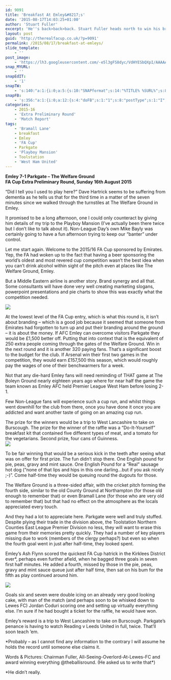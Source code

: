 ```yaml
---
id: 9091
title: 'Breakfast At Emley&#8217;s'
date: '2015-08-17T14:03:25+01:00'
author: 'Stuart Fuller'
excerpt: 'He''s back>back>back. Stuart Fuller heads north to win his breakfast. Emley 7-1 Parkgate.'
layout: post
guid: 'http://therealfacup.co.uk/?p=9091'
permalink: /2015/08/17/breakfast-at-emleys/
slide_template:
    - ''
post_image:
    - 'https://lh3.googleusercontent.com/-e5l3gFS8dyc/VdHYESbQXpI/AAAAAAAAFYY/S9Onk83ly2I/s720-Ic42/20444075419_cfeb6c092b_k.jpg'
snap_MYURL:
    - ''
snapEdIT:
    - '1'
snapTW:
    - 's:140:"a:1:{i:0;a:5:{s:10:"SNAPformat";s:14:"%TITLE% %SURL%";s:8:"attchImg";s:1:"0";s:9:"isAutoImg";s:1:"A";s:8:"imgToUse";s:0:"";s:4:"doTW";i:0;}}";'
snapFB:
    - 's:356:"a:1:{i:0;a:12:{s:4:"doFB";s:1:"1";s:8:"postType";s:1:"I";s:10:"AttachPost";s:1:"2";s:10:"SNAPformat";s:15:"%EXCERPT% %URL%";s:9:"isAutoImg";s:1:"A";s:8:"imgToUse";s:0:"";s:9:"isAutoURL";s:1:"A";s:8:"urlToUse";s:0:"";s:11:"isPrePosted";s:1:"1";s:8:"isPosted";s:1:"1";s:4:"pgID";s:30:"156412412358_10153519244237359";s:5:"pDate";s:19:"2015-08-17 14:03:04";}}";'
categories:
    - 2015-16
    - 'Extra Preliminary Round'
    - 'Match Report'
tags:
    - 'Bramall Lane'
    - breakfast
    - Emley
    - 'FA Cup'
    - Parkgate
    - 'Playboy Mansion'
    - Toolstation
    - 'West Ham United'
---
```


**Emley 7-1 Parkgate – The Welfare Ground**  
 **FA Cup Extra Preliminary Round, Sunday 16th August 2015**

“Did I tell you I used to play here?” Dave Hartrick seems to be suffering from dementia as he tells us that for the third time in a matter of the seven minutes since we walked through the turnstiles at The Welfare Ground in Emley.

It promised to be a long afternoon, one I could only counteract by giving him details of my trip to the Playboy Mansion (I’ve actually been there twice but I don’t like to talk about it). Non-League Day’s own Mike Bayly was certainly going to have a fun afternoon trying to keep our “banter” under control.

Let me start again. Welcome to the 2015/16 FA Cup sponsored by Emirates. Yep, the FA had woken up to the fact that having a beer sponsoring the world’s oldest and most revered cup competition wasn’t the best idea when you can’t drink alcohol within sight of the pitch even at places like The Welfare Ground, Emley.

But a Middle Eastern airline is another story. Brand synergy and all that. Some consultants will have done very well creating marketing slogans, powerpoint presentations and pie charts to show this was exactly what the competition needed.

![](https://lh3.googleusercontent.com/-L-k0pjSEESc/VdHYEdA4NXI/AAAAAAAAFYQ/QGx6MWhGFBQ/s720-Ic42/20604498906_5ef88aa001_k.jpg)

At the lowest level of the FA Cup entry, which is what this round is, it isn’t about branding – which is a good job because it seemed that someone from Emirates had forgotten to turn up and put their branding around the ground – it is about the money. If AFC Emley can overcome visitors Parkgate they would be £1,500 better off. Putting that into context that is the equivalent of 250 extra people coming through the gates of the Welfare Ground. Win in the next round and it is another 320 paying fans. That’s a significant boost to the budget for the club. If Arsenal win their first two games in the competition, they would earn £157,500 this season, which would roughly pay the wages of one of their benchwarmers for a week.

Not that any die-hard Emley fans will need reminding of THAT game at The Boleyn Ground nearly eighteen years ago where for near half the game the team known as Emley AFC held Premier League West Ham before losing 2-1.

Few Non-League fans will experience such a cup run, and whilst things went downhill for the club from there, once you have done it once you are addicted and want another taste of going on an amazing cup run.

The prize for the winners would be a trip to West Lancashire to take on Burscough. The prize for the winner of the raffle was a “Do-It-Yourself” breakfast kit that contained five different types of meat, and a tomato for the vegetarians. Second prize, four cans of Guinness.  
![](https://lh3.googleusercontent.com/-e5l3gFS8dyc/VdHYESbQXpI/AAAAAAAAFYY/S9Onk83ly2I/s720-Ic42/20444075419_cfeb6c092b_k.jpg)

To be fair winning that would be a serious kick in the teeth after seeing what was on offer for first prize. The fun didn’t stop there. One English pound for pie, peas, gravy and mint sauce. One English Pound for a “Real” sausage hot dog (“none of that lips and hips in this one darling…but if you ask nicely ;-)”. Come half-time they would be queuing round the dugouts for those.

The Welfare Ground is a three-sided affair, with the cricket pitch forming the fourth side, similar to the old County Ground at Northampton (for those old enough to remember that) or even Bramall Lane (for those who are very old to remember that) but that had no effect on the atmosphere as the locals appreciated every touch.

And they had a lot to appreciate here. Parkgate were well and truly stuffed. Despite plying their trade in the division above, the Toolstation Northern Counties East League Premier Division no less, they will want to erase this game from their memories pretty quickly. They had a number of key players missing due to work (members of the clergy perhaps?) but even so when the fourth goal went in just after half-time, they looked spent.

Emley’s Ash Flynn scored the quickest FA Cup hatrick in the Kirklees District ever\*, perhaps even further afield, when he bagged three goals in seven first half minutes. He added a fourth, missed by those in the pie, peas, gravy and mint sauce queue just after half time, then sat on his bum for the fifth as play continued around him.

![](https://lh3.googleusercontent.com/-rPUFdL88ejA/VdHYEuUcCuI/AAAAAAAAFYk/wjpBDUGnssg/s720-Ic42/20015840993_5974b20c89_k.jpg)

Goals six and seven were double icing on an already very good looking cake, with man of the match (and perhaps soon to be whisked down to Lewes FC) Jordan Coduri scoring one and setting up virtually everything else. I’m sure if he had bought a ticket for the raffle, he would have won.

Emley’s reward is a trip to West Lancashire to take on Burscough. Parkgate’s penance is having to watch Reading v Leeds United in full, twice. That’ll soon teach ’em.

\*Probably – as I cannot find any information to the contrary I will assume he holds the record until someone else claims it.

Words &amp; Pictures: Chairman Fuller, All-Seeing-Overlord-At-Lewes-FC and award winning everything @theballisround. (He asked us to write that\*)

\*He didn’t really.
